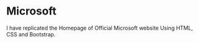 # Microsoft
I have replicated the Homepage of Official Microsoft website Using HTML, CSS and Bootstrap.
